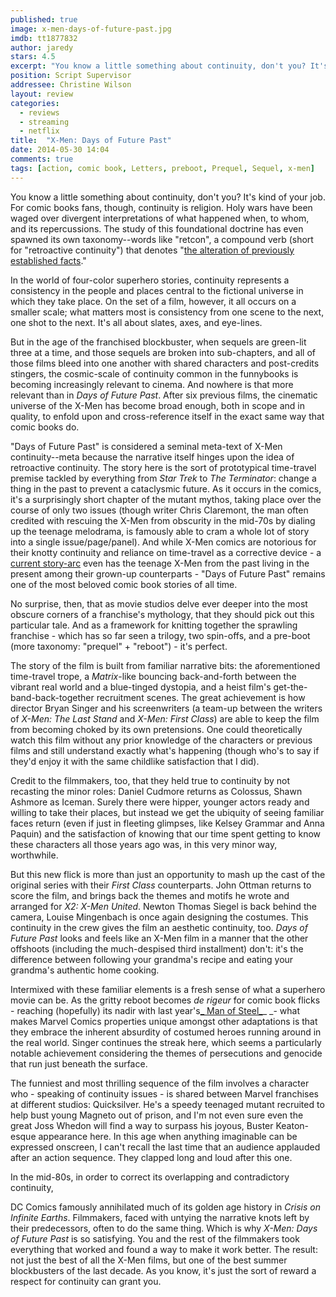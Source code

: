 ```yaml
---
published: true
image: x-men-days-of-future-past.jpg
imdb: tt1877832
author: jaredy
stars: 4.5
excerpt: "You know a little something about continuity, don't you? It's kind of your job."
position: Script Supervisor
addressee: Christine Wilson
layout: review
categories: 
  - reviews
  - streaming
  - netflix
title:  "X-Men: Days of Future Past"
date: 2014-05-30 14:04
comments: true
tags: [action, comic book, Letters, preboot, Prequel, Sequel, x-men]
---
```

You know a little something about continuity, don't you? It's kind of your job. For comic books fans, though, continuity is religion. Holy wars have been waged over divergent interpretations of what happened when, to whom, and its repercussions. The study of this foundational doctrine has even spawned its own taxonomy--words like "retcon", a compound verb (short for "retroactive continuity") that denotes "[the alteration of previously established facts][1]." 

   [1]: http://en.wikipedia.org/wiki/Retroactive_continuity

In the world of four-color superhero stories, continuity represents a consistency in the people and places central to the fictional universe in which they take place. On the set of a film, however, it all occurs on a smaller scale; what matters most is consistency from one scene to the next, one shot to the next. It's all about slates, axes, and eye-lines.

But in the age of the franchised blockbuster, when sequels are green-lit three at a time, and those sequels are broken into sub-chapters, and all of those films bleed into one another with shared characters and post-credits stingers, the cosmic-scale of continuity common in the funnybooks is becoming increasingly relevant to cinema. And nowhere is that more relevant than in _Days of Future Past_. After six previous films, the cinematic universe of the X-Men has become broad enough, both in scope and in quality, to enfold upon and cross-reference itself in the exact same way that comic books do. 

"Days of Future Past" is considered a seminal meta-text of X-Men continuity--meta because the narrative itself hinges upon the idea of retroactive continuity. The story here is the sort of prototypical time-travel premise tackled by everything from _Star Trek_ to _The Terminator_: change a thing in the past to prevent a cataclysmic future. As it occurs in the comics, it's a surprisingly short chapter of the mutant mythos, taking place over the course of only two issues (though writer Chris Claremont, the man often credited with rescuing the X-Men from obscurity in the mid-70s by dialing up the teenage melodrama, is famously able to cram a whole lot of story into a single issue/page/panel). And while X-Men comics are notorious for their knotty continuity and reliance on time-travel as a corrective device - a [current story-arc][2] even has the teenage X-Men from the past living in the present among their grown-up counterparts - "Days of Future Past" remains one of the most beloved comic book stories of all time.

   [2]: http://en.wikipedia.org/wiki/All-New_X-Men

No surprise, then, that as movie studios delve ever deeper into the most obscure corners of a franchise's mythology, that they should pick out this particular tale. And as a framework for knitting together the sprawling franchise - which has so far seen a trilogy, two spin-offs, and a pre-boot (more taxonomy: "prequel" + "reboot") - it's perfect.

The story of the film is built from familiar narrative bits: the aforementioned time-travel trope, a _Matrix_-like bouncing back-and-forth between the vibrant real world and a blue-tinged dystopia, and a heist film's get-the-band-back-together recruitment scenes. The great achievement is how director Bryan Singer and his screenwriters (a team-up between the writers of _X-Men: The Last Stand_ and _X-Men: First Class_) are able to keep the film from becoming choked by its own pretensions. One could theoretically watch this film without any prior knowledge of the characters or previous films and still understand exactly what's happening (though who's to say if they'd enjoy it with the same childlike satisfaction that I did).

Credit to the filmmakers, too, that they held true to continuity by not recasting the minor roles: Daniel Cudmore returns as Colossus, Shawn Ashmore as Iceman. Surely there were hipper, younger actors ready and willing to take their places, but instead we get the ubiquity of seeing familiar faces return (even if just in fleeting glimpses, like Kelsey Grammar and Anna Paquin) and the satisfaction of knowing that our time spent getting to know these characters all those years ago was, in this very minor way, worthwhile. 

But this new flick is more than just an opportunity to mash up the cast of the original series with their _First Class_ counterparts. John Ottman returns to score the film, and brings back the themes and motifs he wrote and arranged for _X2: X-Men United_. Newton Thomas Siegel is back behind the camera, Louise Mingenbach is once again designing the costumes. This continuity in the crew gives the film an aesthetic continuity, too. _Days of Future Past_ looks and feels like an X-Men film in a manner that the other offshoots (including the much-despised third installment) don't: it's the difference between following your grandma's recipe and eating your grandma's authentic home cooking.

Intermixed with these familiar elements is a fresh sense of what a superhero movie can be. As the gritty reboot becomes _de rigeur_ for comic book flicks - reaching (hopefully) its nadir with last year's[_ Man of Steel_][3]_ _- what makes Marvel Comics properties unique amongst other adaptations is that they embrace the inherent absurdity of costumed heroes running around in the real world. Singer continues the streak here, which seems a particularly notable achievement considering the themes of persecutions and genocide that run just beneath the surface. 

   [3]: /content/2013/6/14/man-of-steel.html

The funniest and most thrilling sequence of the film involves a character who - speaking of continuity issues - is shared between Marvel franchises at different studios: Quicksilver. He's a speedy teenaged mutant recruited to help bust young Magneto out of prison, and I'm not even sure even the great Joss Whedon will find a way to surpass his joyous, Buster Keaton-esque appearance here. In this age when anything imaginable can be expressed onscreen, I can't recall the last time that an audience applauded after an action sequence. They clapped long and loud after this one.

In the mid-80s, in order to correct its overlapping and contradictory continuity,

DC Comics famously annihilated much of its golden age history in _Crisis on Infinite Earths_. Filmmakers, faced with untying the narrative knots left by their predecessors, often to do the same thing. Which is why _X-Men: Days of Future Past_ is so satisfying. You and the rest of the filmmakers took everything that worked and found a way to make it work better. The result: not just the best of all the X-Men films, but one of the best summer blockbusters of the last decade. As you know, it's just the sort of reward a respect for continuity can grant you.